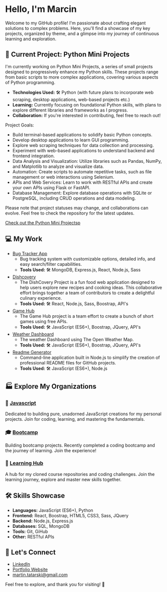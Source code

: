 # Hello, I'm Marcin

  Welcome to my GitHub profile! I'm passionate about crafting elegant solutions to complex problems. Here, you'll find a showcase of my key projects, organized by theme, and a glimpse into my journey of continuous learning and exploration.

## 🚀 Current Project: Python Mini Projects

I'm currently working on Python Mini Projects, a series of small projects designed to progressively enhance my Python skills. These projects range from basic scripts to more complex applications, covering various aspects of Python programming.

- **Technologies Used:** 🛠️ Python (with future plans to incorporate web scraping, desktop applications, web-based projects etc.)
- **Learning:** Currently focusing on foundational Python skills, with plans to explore different libraries and frameworks as I progress.
- **Collaboration:** If you're interested in contributing, feel free to reach out!

Project Goals:
- Build terminal-based applications to solidify basic Python concepts.
- Develop desktop applications to learn GUI programming.
- Explore web scraping techniques for data collection and processing.
- Experiment with web-based applications to understand backend and frontend integration.
- Data Analysis and Visualization: Utilize libraries such as Pandas, NumPy, and Matplotlib to analyze and visualize data.
- Automation: Create scripts to automate repetitive tasks, such as file management or web interactions using Selenium.
- APIs and Web Services: Learn to work with RESTful APIs and create your own APIs using Flask or FastAPI.
- Database Management: Explore database operations with SQLite or PostgreSQL, including CRUD operations and data modeling.

Please note that project statuses may change, and collaborations can evolve. Feel free to check the repository for the latest updates.

[Check out the Python Mini Projectsp](https://github.com/martindocs-courses/python-mini-projects)

## 💻 My Work 
- [Bug Tracker App](https://github.com/martindocs/bug-tracker-public)
  - Bug tracking system with customizable options, detailed info, and easy search/filter capabilities.
  - **Tools Used:** 🛠️ MongoDB, Express.js, React, Node.js, Sass
- [Dishcovery](https://github.com/martindocs-bootcamp/dishcovery)
  - The DishCovery Project is a fun food web application designed to help users explore new recipes and cooking ideas. This collaborative effort brings together a team of contributors to create a delightful culinary experience.
  - **Tools Used:** 🛠️ React, Node.js, Sass, Boostrap, API's    
- [Game Hub](https://github.com/martindocs/flash-card-game)
  - The Game Hub project is a team effort to create a bunch of short games using free APIs. 
  - **Tools Used:** 🛠️ JavaScript (ES6+), Boostrap, JQuery, API's
- [Weather Dashboard](https://github.com/martindocs/weather-dashboard)
  - The weather Dashboard using The Open Weather Map. 
  - **Tools Used:** 🛠️ JavaScript (ES6+), Boostrap, JQuery, API's
- [Readme Generator](https://github.com/martindocs/readme-generator)
  - Command-line application built in Node.js to simplify the creation of professional README files for GitHub projects. 
  - **Tools Used:** 🛠️ JavaScript (ES6+), Node.js

## 🏭 Explore My Organizations

### 📜 [Javascript](https://github.com/martindocs-javascript)

Dedicated to building pure, unadorned JavaScript creations for my personal projects. Join for coding, learning, and mastering the fundamentals.

### 🎓 [Bootcamp](https://github.com/martindocs-bootcamp)

Building bootcamp projects. Recently completed a coding bootcamp and the journey of learning. Join the experience!

### 📘 [Learning Hub](https://github.com/martindocs-courses)

A hub for my cloned course repositories and coding challenges. Join the learning journey, explore and master new skills together.

## 🛠️ Skills Showcase

- **Languages:** JavaScript (ES6+), Python
- **Frontend:** React, Boostrap, HTML5, CSS3, Sass, JQuery
- **Backend:** Node.js, Express.js
- **Databases:** SQL, MongoDB
- **Tools:** Git, GiHub
- **Other:** RESTful APIs

## 📱 Let's Connect

- [LinkedIn](https://www.linkedin.com/in/marcin-tatarski/)
- [Portfolio Website](https://marcin-tatarski.com/)
- [martin.tatarski@gmail.com](mailto:martin.tatarski@gmail.com)

Feel free to explore, and thank you for visiting! 🌟
